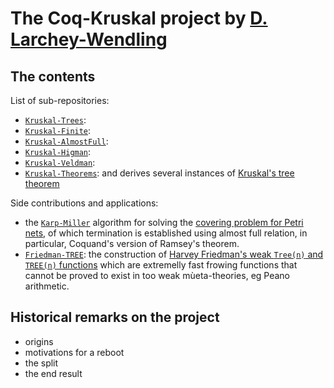 # The Coq-Kruskal project by [D. Larchey-Wendling](https://members.loria.fr/DLarchey/files)

## The contents

List of sub-repositories:
- [`Kruskal-Trees`](https://github.com/DmxLarchey/Kruskal-Trees):
- [`Kruskal-Finite`](https://github.com/DmxLarchey/Kruskal-Finite):
- [`Kruskal-AlmostFull`](https://github.com/DmxLarchey/Kruskal-AlmostFull):
- [`Kruskal-Higman`](https://github.com/DmxLarchey/Kruskal-Higman):
- [`Kruskal-Veldman`](https://github.com/DmxLarchey/Kruskal-Veldman):
- [`Kruskal-Theorems`](https://github.com/DmxLarchey/Kruskal-Theorems): and derives several instances of [Kruskal's tree theorem](https://en.wikipedia.org/wiki/Kruskal%27s_tree_theorem)

Side contributions and applications:
- the [`Karp-Miller`](https://github.com/DmxLarchey/Karp-Miller) algorithm for solving the [covering problem for Petri nets](https://en.wikipedia.org/wiki/Petri_net), of which termination is established using almost full relation, in particular, Coquand's version of Ramsey's theorem.
- [`Friedman-TREE`](https://github.com/DmxLarchey/Friedman-TREE): the construction of [Harvey Friedman's weak `Tree(n)` and `TREE(n)` functions](https://en.wikipedia.org/wiki/Kruskal%27s_tree_theorem) which are extremelly fast frowing functions that cannot be proved to exist in too weak mùeta-theories, eg Peano arithmetic.


## Historical remarks on the project

- origins
- motivations for a reboot
- the split
- the end result
